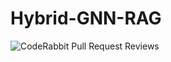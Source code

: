 # Hybrid-GNN-RAG

![CodeRabbit Pull Request Reviews](https://img.shields.io/coderabbit/prs/github/pmc7463/Hybrid-GNN-RAG?utm_source=oss&utm_medium=github&utm_campaign=pmc7463%2FHybrid-GNN-RAG&labelColor=171717&color=FF570A&link=https%3A%2F%2Fcoderabbit.ai&label=CodeRabbit+Reviews)